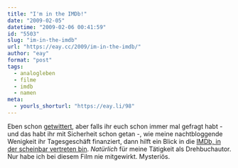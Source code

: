 ```yaml
---
title: "I'm in the IMDb!"
date: "2009-02-05"
datetime: "2009-02-06 00:41:59"
id: "5503"
slug: "im-in-the-imdb"
url: "https://eay.cc/2009/im-in-the-imdb/"
author: "eay"
format: "post"
tags:
  - analogleben
  - filme
  - imdb
  - namen
meta:
  - yourls_shorturl: "https://eay.li/98"
---
```


Eben schon [getwittert](http://twitter.com/Eay/status/1179931025), aber falls ihr euch schon immer mal gefragt habt - und das habt ihr mit Sicherheit schon getan -, wie meine nachtbloggende Wenigkeit ihr Tagesgeschäft finanziert, dann hilft ein Blick in die [IMDb, in der scheinbar vertreten bin](http://www.imdb.com/name/nm0344513/). _Natürlich_ für meine Tätigkeit als Drehbuchautor. Nur habe ich bei diesem Film nie mitgewirkt. Mysteriös.
